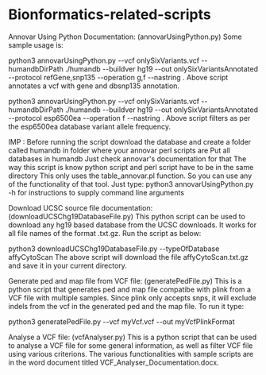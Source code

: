 # Bionformatics-related-scripts

Annovar Using Python Documentation: (annovarUsingPython.py)
Some sample usage is:

python3 annovarUsingPython.py --vcf onlySixVariants.vcf --humandbDirPath ./humandb --buildver hg19 --out onlySixVariantsAnnotated --protocol refGene,snp135 --operation g,f --nastring .
Above script annotates a vcf with gene and dbsnp135 annotation.


python3 annovarUsingPython.py --vcf onlySixVariants.vcf --humandbDirPath ./humandb --buildver hg19 --out onlySixVariantsAnnotated --protocol esp6500ea --operation f --nastring .
Above script filters as per the esp6500ea database variant allele frequency.




IMP : Before running the script download the database and create a folder called humandb in folder where your annovar perl scripts are
Put all databases in humandb
Just check annovar's documentation for that
The way this script is know python script and perl script have to be in the same directory 
This only uses the table_annovar.pl function. So you can use any of the functionality of that tool.
Just type: python3 annovarUsingPython.py -h for instructions to supply command line arguments



Download UCSC source file documentation: (downloadUCSChg19DatabaseFile.py)
This python script can be used to download any hg19 based database from the UCSC downloads. It works for all file names of the format .txt.gz. Run the script as below:


python3 downloadUCSChg19DatabaseFile.py --typeOfDatabase affyCytoScan
The above script will download the file affyCytoScan.txt.gz and save it in your current directory.





Generate ped and map file from VCF file: (generatePedFile.py)
This is a python script that generates ped and map file compatibe with plink from a VCF file with multiple samples. Since plink only accepts snps, it will exclude indels from the vcf in the generated ped and the map file.
To run it type:


python3 generatePedFile.py --vcf myVcf.vcf --out myVcfPlinkFormat




Analyse a VCF file: (vcfAnalyser.py)
This is a python script that can be used to analyse a VCF file for some general information, as well as filter VCF file using various criterions. The various functionalities with sample scripts are in the word document titled VCF_Analyser_Documentation.docx.



